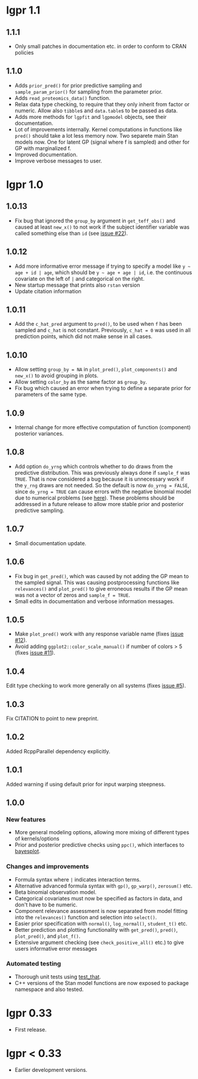 # lgpr 1.1

## 1.1.1
  * Only small patches in documentation etc. in order to conform to CRAN policies
  
## 1.1.0
  * Adds `prior_pred()` for prior predictive sampling and `sample_param_prior()` for sampling from the parameter prior.
  * Adds `read_proteomics_data()` function.
  * Relax data type checking, to require that they only inherit from factor
  or numeric. Allow also `tibble`s and `data.table`s to be passed as data.
  * Adds more methods for `lgpfit` and `lgpmodel` objects, see their
  documentation.
  * Lot of improvements internally. Kernel computations
  in functions like `pred()` should take a lot less memory now. Two separete
  main Stan models now. One for latent GP (signal where f is sampled) and other for GP with marginalized f.
  * Improved documentation.
  * Improve verbose messages to user.
  
# lgpr 1.0

## 1.0.13
  * Fix bug that ignored the `group_by` argument in `get_teff_obs()` and
  caused at least `new_x()` to not work if the subject identifier variable
  was called something else than `id` (see [issue #22](https://github.com/jtimonen/lgpr/issues/22)).
  
## 1.0.12
  * Add more informative error message if trying to specify a model like
  `y ~ age + id | age`, which should be `y ~ age + age | id`, i.e. the
  continuous covariate on the left of `|` and categorical on the right.
  * New startup message that prints also `rstan` version
  * Update citation information
  
## 1.0.11
  * Add the `c_hat_pred` argument to `pred()`, to be used when `f` has been
  sampled and `c_hat` is not constant. Previously, `c_hat = 0` was used in
  all prediction points, which did not make sense in all cases.
  
## 1.0.10
  * Allow setting `group_by = NA` in `plot_pred()`,
  `plot_components()` and `new_x()` to avoid grouping in plots.
  * Allow setting `color_by` as the same factor as `group_by`.
  * Fix bug which caused an error when trying to define a separate prior
  for parameters of the same type.
    
## 1.0.9
  * Internal change for more effective computation of function (component)
    posterior variances.
  
## 1.0.8
  * Add option `do_yrng` which controls whether to do draws from the
  predictive distribution. This was previously always done if `sample_f`
  was `TRUE`. That is now considered a bug because it is unnecessary work if
  the `y_rng` draws are not needed. So the default is now `do_yrng = FALSE`,
  since `do_yrng = TRUE` can cause errors with the negative binomial model due
  to numerical problems (see [here](https://discourse.mc-stan.org/t/numerical-stability-of-gps-with-negative-binomial-likelihood/19343/5)). These problems should be addressed in a future
  release to allow more stable prior and posterior predictive sampling.
  
## 1.0.7
  * Small documentation update.
  
## 1.0.6
 * Fix bug in `get_pred()`, which was caused by not adding the GP mean to
 the sampled signal. This was causing postprocessing functions like
 `relevances()` and `plot_pred()` to give
 erroneous results if the GP mean was not a vector of zeros and 
 `sample_f = TRUE`.
 * Small edits in documentation and verbose information messages.
 
## 1.0.5
 * Make `plot_pred()` work with any response variable name (fixes 
 [issue #12](https://github.com/jtimonen/lgpr/issues/12)).
 * Avoid adding `ggplot2::color_scale_manual()` if number of colors > 5 
 (fixes [issue #11](https://github.com/jtimonen/lgpr/issues/11)).
 
## 1.0.4
Edit type checking to work more generally on all systems (fixes [issue #5](https://github.com/jtimonen/lgpr/issues/5)).

## 1.0.3
Fix CITATION to point to new preprint.

## 1.0.2
Added RcppParallel dependency explicitly.

## 1.0.1
Added warning if using default prior for input warping steepness.

## 1.0.0

### New features

* More general modeling options, allowing more mixing of different
  types of kernels/options
* Prior and posterior predictive checks using `ppc()`, which interfaces to
  [bayesplot](http://mc-stan.org/bayesplot/).

### Changes and improvements
* Formula syntax where `|` indicates interaction terms.
* Alternative advanced formula syntax with `gp()`, `gp_warp()`, `zerosum()` etc.
* Beta binomial observation model.
* Categorical covariates must now be specified as factors in data, and don't 
have to be numeric.
* Component relevance assessment is now separated from model fitting into the `relevances()` function and selection into `select()`.
* Easier prior specification with `normal()`, `log_normal()`, `student_t()` etc.
* Better prediction and plotting functionality with `get_pred()`, `pred()`, `plot_pred()`, and `plot_f()`.
* Extensive argument checking (see `check_positive_all()` etc.) to give
  users informative error messages

### Automated testing
* Thorough unit tests using [test_that](https://testthat.r-lib.org/).
* C++ versions of the Stan model functions are
  now exposed to package namespace and also tested.

# lgpr 0.33

* First release.

# lgpr < 0.33

* Earlier development versions.
